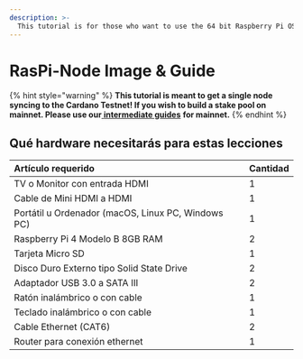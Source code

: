 ```yaml
---
description: >-
  This tutorial is for those who want to use the 64 bit Raspberry Pi OS(Raspbian) with a desktop environment.
---
```


# RasPi-Node Image & Guide

{% hint style="warning" %}
**This tutorial is meant to get a single node syncing to the Cardano Testnet! If you wish to build a stake pool on mainnet. Please use our**[ **intermediate guides**](../../intermediate-guide/pi-pool-tutorial/pi-node/) **for mainnet.**
{% endhint %}

## Qué hardware necesitarás para estas lecciones

| Artículo requerido                                     | Cantidad |
|:------------------------------------------------------ |:-------- |
| TV o Monitor con entrada HDMI                          | 1        |
| Cable de Mini HDMI a HDMI                              | 1        |
| Portátil u Ordenador \(macOS, Linux PC, Windows PC\) | 1        |
| Raspberry Pi 4 Modelo B 8GB RAM                        | 2        |
| Tarjeta Micro SD                                       | 1        |
| Disco Duro Externo tipo Solid State Drive              | 2        |
| Adaptador USB 3.0 a SATA III                           | 2        |
| Ratón inalámbrico o con cable                          | 1        |
| Teclado inalámbrico o con cable                        | 1        |
| Cable Ethernet \(CAT6\)                              | 2        |
| Router para conexión ethernet                          | 1        |

